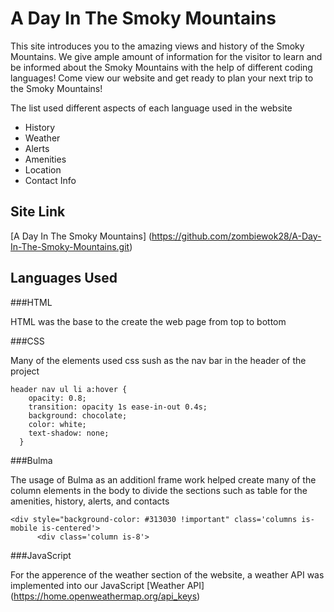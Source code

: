 # A Day In The Smoky Mountains

This site introduces you to the amazing views and history of the Smoky Mountains. We give ample amount of information for 
the visitor to learn and be informed about the Smoky Mountains with the help of different coding languages! Come view our website and get ready to plan your next trip to the Smoky Mountains!

The list used different aspects of each language used in the website

* History
* Weather
* Alerts
* Amenities 
* Location 
* Contact Info

## Site Link
[A Day In The Smoky Mountains] (https://github.com/zombiewok28/A-Day-In-The-Smoky-Mountains.git)



## Languages Used

###HTML

HTML was the base to the create the web page from top to bottom

###CSS

Many of the elements used css sush as the nav bar in the header of the project

``` 
header nav ul li a:hover {
    opacity: 0.8;
    transition: opacity 1s ease-in-out 0.4s;
    background: chocolate;
    color: white;
    text-shadow: none;
  }
``` 


###Bulma

The usage of Bulma as an additionl frame work helped create many of the column elements in the body to divide the sections such as table for the amenities, history, alerts, and contacts

```
<div style="background-color: #313030 !important" class='columns is-mobile is-centered'>
      <div class='column is-8'>
```      

###JavaScript

For the apperence of the weather section of the website, a weather API was implemented into our JavaScript
[Weather API] (https://home.openweathermap.org/api_keys)
